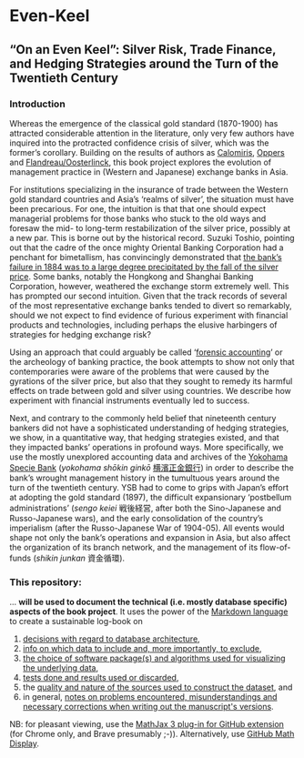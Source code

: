 # Even-Keel

## **“On an Even Keel”:  Silver Risk, Trade Finance,  and Hedging Strategies  around the Turn of the Twentieth Century**

### Introduction
Whereas the emergence of the classical gold standard (1870-1900) has attracted considerable attention in the literature, only very few authors have inquired into the protracted confidence crisis of silver, which was the former’s corollary. Building on the results of authors as [Calomiris](	https://papers.ssrn.com/abstract=282686), [Oppers](https://doi.org/10.1016/S0304-3932(00)00032-5) and [Flandreau/Oosterlinck](https://doi.org/10.1016/j.jmoneco.2012.09.001), this book project explores the evolution of management practice in (Western and Japanese) exchange banks in Asia.

For institutions specializing in the insurance of trade between the Western gold standard countries and Asia’s ‘realms of silver’, the situation must have been precarious. For one, the intuition is that that one should expect managerial problems for those banks who stuck to the old ways and foresaw the mid- to long-term restabilization of the silver price, possibly at a new par. This is borne out by the historical record. Suzuki Toshio, pointing out that the cadre of the once mighty Oriental Banking Corporation had a penchant for bimetallism, has convincingly demonstrated that [the bank’s failure in 1884 was to a large degree precipitated by the fall of the silver price](https://doi.org/10.1093/acprof:oso/9780199646326.003.0004). Some banks, notably the Hongkong and Shanghai Banking Corporation, however, weathered the exchange storm extremely well. This has prompted our second intuition. Given that the track records of several of the most representative exchange banks tended to divert so remarkably, should we not expect to find evidence of furious experiment with financial products and technologies, including perhaps the elusive harbingers of strategies for hedging exchange risk?

Using an approach that could arguably be called ‘[forensic accounting](https://en.wikipedia.org/wiki/Forensic_accounting)’ or the archeology of banking practice, the book attempts to show not only that contemporaries were aware of the problems that were caused by the gyrations of the silver price, but also that they sought to remedy its harmful effects on trade between gold and silver using countries. We describe how experiment with financial instruments eventually led to success.

Next, and contrary to the commonly held belief that nineteenth century bankers did not have a sophisticated understanding of hedging strategies, we show, in a quantitative way, that hedging strategies existed, and that they impacted banks’ operations in profound ways. More specifically, we use the mostly unexplored accounting data and archives of the [Yokohama Specie Bank](https://en.wikipedia.org/wiki/Yokohama_Specie_Bank) (*yokohama shōkin ginkō* [横濱正金銀行](https://ja.wikipedia.org/wiki/%E6%A8%AA%E6%B5%9C%E6%AD%A3%E9%87%91%E9%8A%80%E8%A1%8C)) in order to describe the bank’s wrought management history in the tumultuous years around the turn of the twentieth century. YSB had to come to grips with Japan’s effort at adopting the gold standard (1897), the difficult expansionary ‘postbellum administrations’ (*sengo keiei* 戦後経営, after both the Sino-Japanese and Russo-Japanese wars), and the early consolidation of the country’s imperialism (after the Russo-Japanese War of 1904-05). All events would shape not only the bank’s operations and expansion in Asia, but also affect the organization of its branch network, and the management of its flow-of-funds (*shikin junkan* 資金循環).

### This repository:
... **will be used to document the technical (i.e. mostly database specific) aspects of the book project**. It uses the power of the [Markdown language](https://daringfireball.net/projects/markdown/syntax) to create a sustainable log-book on

1. [decisions with regard to database architecture](https://github.com/michaelschiltz/even-keel/blob/master/1.%20database%20architecture.md),
2. [info on which data to include and, more importantly, to exclude](https://github.com/michaelschiltz/even-keel/blob/master/2.%20data%20inclusion%20and%20exclusion.md),
3. [the choice of software package(s) and algorithms used for visualizing the underlying data](https://github.com/michaelschiltz/even-keel/blob/master/3.%20software%20packages%20and%20algorithms%20employed.md),
4. [tests done and results used or discarded](https://github.com/michaelschiltz/even-keel/blob/master/4.%20tests%20done%20and%20results%20used%20or%20discarded.md),
5. the [quality and nature of the sources used to construct the dataset](https://github.com/michaelschiltz/even-keel/blob/master/5.%20quality%20and%20nature%20of%20sources%20for%20construction%20of%20the%20dataset.md), and
6. in general, [notes on problems encountered, misunderstandings and necessary corrections when writing out the manuscript's versions](https://github.com/michaelschiltz/even-keel/blob/master/6.%20other.md).

NB: for pleasant viewing, use the [MathJax 3 plug-in for GitHub extension](https://chrome.google.com/webstore/detail/mathjax-3-plugin-for-gith/peoghobgdhejhcmgoppjpjcidngdfkod/related?hl=en) (for Chrome only, and Brave presumably ;-)). Alternatively, use [GitHub Math Display](https://chrome.google.com/webstore/detail/github-math-display/cgolaobglebjonjiblcjagnpmdmlgmda/related?hl=en).
